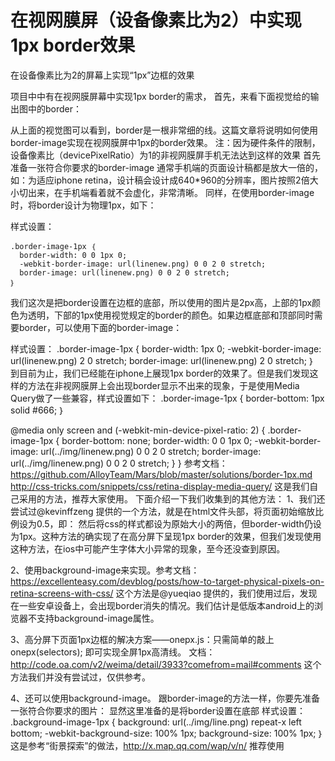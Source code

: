 在视网膜屏（设备像素比为2）中实现1px border效果
=========

在设备像素比为2的屏幕上实现“1px”边框的效果

项目中中有在视网膜屏幕中实现1px border的需求，
首先，来看下面视觉给的输出图中的border：
 
从上面的视觉图可以看到，border是一根非常细的线。这篇文章将说明如何使用border-image实现在视网膜屏中1px的border效果。
注：因为硬件条件的限制，设备像素比（devicePixelRatio）为1的非视网膜屏手机无法达到这样的效果
首先准备一张符合你要求的border-image
通常手机端的页面设计稿都是放大一倍的，如：为适应iphone retina，设计稿会设计成640*960的分辨率，图片按照2倍大小切出来，在手机端看着就不会虚化，非常清晰。
同样，在使用border-image时，将border设计为物理1px，如下：
 
样式设置：

```
.border-image-1px ｛
  border-width: 0 0 1px 0;
  -webkit-border-image: url(linenew.png) 0 0 2 0 stretch;
  border-image: url(linenew.png) 0 0 2 0 stretch;
｝
```

我们这次是把border设置在边框的底部，所以使用的图片是2px高，上部的1px颜色为透明，下部的1px使用视觉规定的border的颜色。如果边框底部和顶部同时需要border，可以使用下面的border-image：
 
样式设置：
.border-image-1px {
  border-width: 1px 0;
  -webkit-border-image: url(linenew.png) 2 0 stretch;
  border-image: url(linenew.png) 2 0 stretch;
｝
到目前为止，我们已经能在iphone上展现1px border的效果了。但是我们发现这样的方法在非视网膜屏上会出现border显示不出来的现象，于是使用Media Query做了一些兼容，样式设置如下：
.border-image-1px {
  border-bottom: 1px solid #666;
｝

@media only screen and (-webkit-min-device-pixel-ratio: 2) {
    .border-image-1px {
        border-bottom: none;
        border-width: 0 0 1px 0;
        -webkit-border-image: url(../img/linenew.png) 0 0 2 0 stretch;
        border-image: url(../img/linenew.png) 0 0 2 0 stretch;
    }
}
参考文档：https://github.com/AlloyTeam/Mars/blob/master/solutions/border-1px.md
http://css-tricks.com/snippets/css/retina-display-media-query/
这是我们自己采用的方法，推荐大家使用。
下面介绍一下我们收集到的其他方法：
1、我们还尝试过@kevinffzeng 提供的一个方法，就是在html文件头部，将页面初始缩放比例设为0.5，即：<meta name="viewport" content="width=device-width, initial-scale=0.5,  user-scalable=no"/>
然后将css的样式都设为原始大小的两倍，但border-width仍设为1px。这种方法的确实现了在高分屏下呈现1px border的效果，但我们发现使用这种方法，在ios中可能产生字体大小异常的现象，至今还没查到原因。

2、使用background-image来实现。参考文档：https://excellenteasy.com/devblog/posts/how-to-target-physical-pixels-on-retina-screens-with-css/
这个方法是@yueqiao 提供的，我们使用过后，发现在一些安卓设备上，会出现border消失的情况。我们估计是低版本android上的浏览器不支持background-image属性。

3、高分屏下页面1px边框的解决方案——onepx.js：只需简单的敲上onepx(selectors); 即可实现全屏1px高清线。 文档：http://code.oa.com/v2/weima/detail/3933?comefrom=mail#comments
这个方法我们并没有尝试过，仅供参考。

4、还可以使用background-image。
跟border-image的方法一样，你要先准备一张符合你要求的图片： 
显然这里准备的是将border设置在底部
样式设置：
.background-image-1px {
  background: url(../img/line.png) repeat-x left bottom;
  -webkit-background-size: 100% 1px;
  background-size: 100% 1px;
｝
这是参考“街景探索”的做法，http://x.map.qq.com/wap/v/n/  推荐使用

